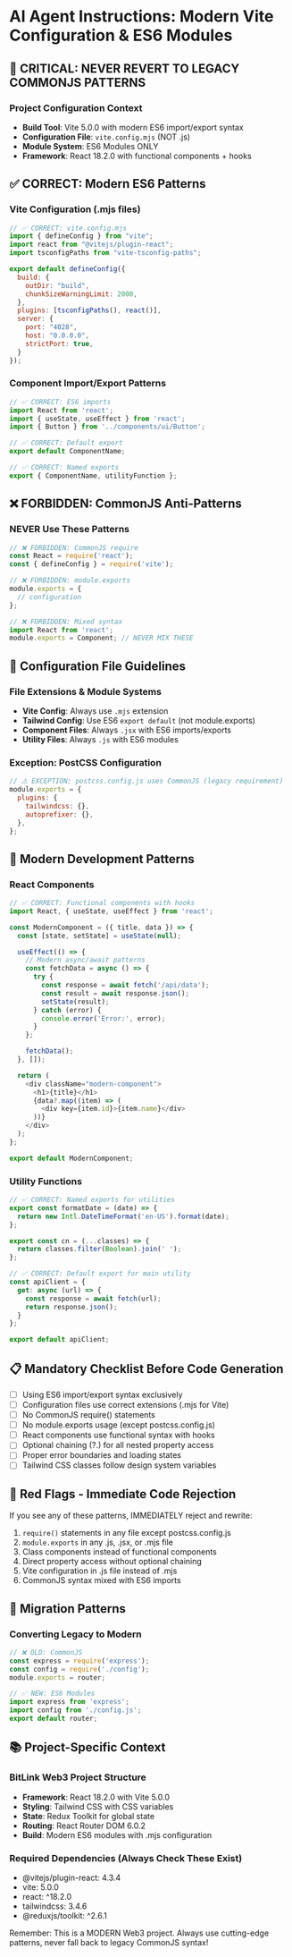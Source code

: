 # AI Agent Instructions: Modern Vite Configuration & ES6 Modules

## 🚨 CRITICAL: NEVER REVERT TO LEGACY COMMONJS PATTERNS

### Project Configuration Context
- **Build Tool**: Vite 5.0.0 with modern ES6 import/export syntax
- **Configuration File**: `vite.config.mjs` (NOT .js)
- **Module System**: ES6 Modules ONLY
- **Framework**: React 18.2.0 with functional components + hooks

## ✅ CORRECT: Modern ES6 Patterns

### Vite Configuration (.mjs files)
```javascript
// ✅ CORRECT: vite.config.mjs
import { defineConfig } from "vite";
import react from "@vitejs/plugin-react";
import tsconfigPaths from "vite-tsconfig-paths";

export default defineConfig({
  build: {
    outDir: "build",
    chunkSizeWarningLimit: 2000,
  },
  plugins: [tsconfigPaths(), react()],
  server: {
    port: "4028",
    host: "0.0.0.0",
    strictPort: true,
  }
});
```

### Component Import/Export Patterns
```javascript
// ✅ CORRECT: ES6 imports
import React from 'react';
import { useState, useEffect } from 'react';
import { Button } from '../components/ui/Button';

// ✅ CORRECT: Default export
export default ComponentName;

// ✅ CORRECT: Named exports
export { ComponentName, utilityFunction };
```

## ❌ FORBIDDEN: CommonJS Anti-Patterns

### NEVER Use These Patterns
```javascript
// ❌ FORBIDDEN: CommonJS require
const React = require('react');
const { defineConfig } = require('vite');

// ❌ FORBIDDEN: module.exports
module.exports = {
  // configuration
};

// ❌ FORBIDDEN: Mixed syntax
import React from 'react';
module.exports = Component; // NEVER MIX THESE
```

## 🔧 Configuration File Guidelines

### File Extensions & Module Systems
- **Vite Config**: Always use `.mjs` extension
- **Tailwind Config**: Use ES6 `export default` (not module.exports)
- **Component Files**: Always `.jsx` with ES6 imports/exports
- **Utility Files**: Always `.js` with ES6 modules

### Exception: PostCSS Configuration
```javascript
// ⚠️ EXCEPTION: postcss.config.js uses CommonJS (legacy requirement)
module.exports = {
  plugins: {
    tailwindcss: {},
    autoprefixer: {},
  },
};
```

## 🎯 Modern Development Patterns

### React Components
```javascript
// ✅ CORRECT: Functional components with hooks
import React, { useState, useEffect } from 'react';

const ModernComponent = ({ title, data }) => {
  const [state, setState] = useState(null);

  useEffect(() => {
    // Modern async/await patterns
    const fetchData = async () => {
      try {
        const response = await fetch('/api/data');
        const result = await response.json();
        setState(result);
      } catch (error) {
        console.error('Error:', error);
      }
    };

    fetchData();
  }, []);

  return (
    <div className="modern-component">
      <h1>{title}</h1>
      {data?.map((item) => (
        <div key={item.id}>{item.name}</div>
      ))}
    </div>
  );
};

export default ModernComponent;
```

### Utility Functions
```javascript
// ✅ CORRECT: Named exports for utilities
export const formatDate = (date) => {
  return new Intl.DateTimeFormat('en-US').format(date);
};

export const cn = (...classes) => {
  return classes.filter(Boolean).join(' ');
};

// ✅ CORRECT: Default export for main utility
const apiClient = {
  get: async (url) => {
    const response = await fetch(url);
    return response.json();
  }
};

export default apiClient;
```

## 📋 Mandatory Checklist Before Code Generation

- [ ] Using ES6 import/export syntax exclusively
- [ ] Configuration files use correct extensions (.mjs for Vite)
- [ ] No CommonJS require() statements
- [ ] No module.exports usage (except postcss.config.js)
- [ ] React components use functional syntax with hooks
- [ ] Optional chaining (?.) for all nested property access
- [ ] Proper error boundaries and loading states
- [ ] Tailwind CSS classes follow design system variables

## 🚫 Red Flags - Immediate Code Rejection

If you see any of these patterns, IMMEDIATELY reject and rewrite:
1. `require()` statements in any file except postcss.config.js
2. `module.exports` in any .js, .jsx, or .mjs file
3. Class components instead of functional components
4. Direct property access without optional chaining
5. Vite configuration in .js file instead of .mjs
6. CommonJS syntax mixed with ES6 imports

## 🔄 Migration Patterns

### Converting Legacy to Modern
```javascript
// ❌ OLD: CommonJS
const express = require('express');
const config = require('./config');
module.exports = router;

// ✅ NEW: ES6 Modules
import express from 'express';
import config from './config.js';
export default router;
```

## 📚 Project-Specific Context

### BitLink Web3 Project Structure
- **Framework**: React 18.2.0 with Vite 5.0.0
- **Styling**: Tailwind CSS with CSS variables
- **State**: Redux Toolkit for global state
- **Routing**: React Router DOM 6.0.2
- **Build**: Modern ES6 modules with .mjs configuration

### Required Dependencies (Always Check These Exist)
- @vitejs/plugin-react: 4.3.4
- vite: 5.0.0
- react: ^18.2.0
- tailwindcss: 3.4.6
- @reduxjs/toolkit: ^2.6.1

Remember: This is a MODERN Web3 project. Always use cutting-edge patterns, never fall back to legacy CommonJS syntax!